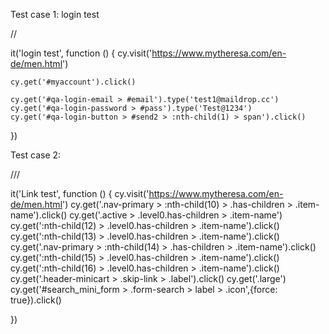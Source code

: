 Test case 1: login test

// <reference types="cypress" />


it('login test', function () {
    cy.visit('https://www.mytheresa.com/en-de/men.html')

    cy.get('#myaccount').click()

    cy.get('#qa-login-email > #email').type('test1@maildrop.cc')
    cy.get('#qa-login-password > #pass').type('Test@1234')
    cy.get('#qa-login-button > #send2 > :nth-child(1) > span').click()

})


Test case 2: 

/// <reference types="cypress" />


it('Link test', function () {
    cy.visit('https://www.mytheresa.com/en-de/men.html')
    cy.get('.nav-primary > :nth-child(10) > .has-children > .item-name').click()
    cy.get('.active > .level0.has-children > .item-name')
    cy.get(':nth-child(12) > .level0.has-children > .item-name').click()
    cy.get(':nth-child(13) > .level0.has-children > .item-name').click()
    cy.get('.nav-primary > :nth-child(14) > .has-children > .item-name').click()
    cy.get(':nth-child(15) > .level0.has-children > .item-name').click()
    cy.get(':nth-child(16) > .level0.has-children > .item-name').click()
    cy.get('.header-minicart > .skip-link > .label').click()
    cy.get('.large')
    cy.get('#search_mini_form > .form-search > label > .icon',{force: true}).click()






})
